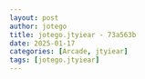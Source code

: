 ```yaml
---
layout: post
author: jotego
title: jotego.jtyiear - 73a563b
date: 2025-01-17
categories: [Arcade, jtyiear]
tags: [jotego.jtyiear]
---
```


